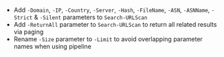 - Add `-Domain`, `-IP`, `-Country`, `-Server`, `-Hash`, `-FileName`, `-ASN`, `-ASNName`, `-Strict` & `-Silent` parameters to `Search-URLScan`
- Add `-ReturnAll` parameter to `Search-URLScan` to return all related results via paging
- Rename `-Size` parameter to `-Limit` to avoid overlapping parameter names when using pipeline